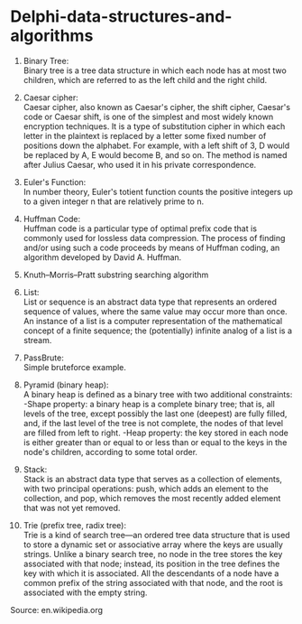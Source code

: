 # Delphi-data-structures-and-algorithms
1. Binary Tree:  
   Binary tree is a tree data structure in which each node has at most two children, which are referred to as the left child and the        right child.

2. Caesar cipher:  
   Caesar cipher, also known as Caesar's cipher, the shift cipher, Caesar's code or Caesar shift, is one of the simplest and most widely    known encryption techniques. It is a type of substitution cipher in which each letter in the plaintext is replaced by a letter some      fixed number of positions down the alphabet. For example, with a left shift of 3, D would be replaced by A, E would become B, and so    on. The method is named after Julius Caesar, who used it in his private correspondence.

3. Euler's Function:  
   In number theory, Euler's totient function counts the positive integers up to a given integer n that are relatively prime to n.

4. Huffman Code:  
   Huffman code is a particular type of optimal prefix code that is commonly used for lossless data compression. The process of finding      and/or using such a code proceeds by means of Huffman coding, an algorithm developed by David A. Huffman.

5. Knuth–Morris–Pratt substring searching algorithm

6. List:  
   List or sequence is an abstract data type that represents an ordered sequence of values, where the same value may occur more than once.    An instance of a list is a computer representation of the mathematical concept of a finite sequence; the (potentially) infinite analog    of a list is a stream.

7. PassBrute:  
   Simple bruteforce example.

8. Pyramid (binary heap):  
   A binary heap is defined as a binary tree with two additional constraints:
   -Shape property: a binary heap is a complete binary tree; that is, all levels of the tree, except possibly the last one (deepest) are     fully filled, and, if the last level of the tree is not complete, the nodes of that level are filled from left to right.
   -Heap property: the key stored in each node is either greater than or equal to or less than or equal to the keys in the node's           children, according to some total order.

9. Stack:  
   Stack is an abstract data type that serves as a collection of elements, with two principal operations: push, which adds an element to    the collection, and pop, which removes the most recently added element that was not yet removed.

10. Trie (prefix tree, radix tree):  
    Trie is a kind of search tree—an ordered tree data structure that is used to store a dynamic set or associative array where the keys     are usually strings. Unlike a binary search tree, no node in the tree stores the key associated with that node; instead, its             position in the tree defines the key with which it is associated. All the descendants of a node have a common prefix of the string       associated with that node, and the root is associated with the empty string.
    
   Source: en.wikipedia.org

